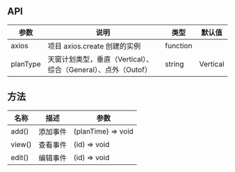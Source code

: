 ## API

| 参数 | 说明 | 类型 | 默认值 |
| --- | --- | --- | --- |
| axios | 项目 axios.create 创建的实例 | function |
| planType | 天窗计划类型，垂直（Vertical）、综合（General）、点外（Outof） | string | Vertical |

## 方法

| 名称   | 描述     | 参数               |
| ------ | -------- | ------------------ |
| add()  | 添加事件 | (planTime) => void |
| view() | 查看事件 | (id) => void       |
| edit() | 编辑事件 | (id) => void       |
